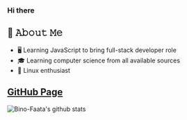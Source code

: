 ### Hi there

## :book: 𝙰𝚋𝚘𝚞𝚝 𝙼𝚎
- 🖥 Learning JavaScript to bring full-stack developer role
- 🎓 Learning computer science from all available sources
- 🐧 Linux enthusiast

## [GitHub Page](https://bino-faata.github.io)

![Bino-Faata's github stats](https://github-readme-stats.vercel.app/api?username=bino-faata&show_icons=true&theme=flag-india)
